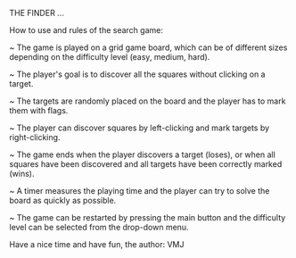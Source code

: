 THE FINDER ...


How to use and rules of the search game:

~ The game is played on a grid game board, which can be of different sizes depending on the
difficulty level (easy, medium, hard).

~ The player's goal is to discover all the squares without
clicking on a target.

~ The targets are randomly placed on the board and the player
has to mark them with flags.

~ The player can discover squares by left-clicking and mark
targets by right-clicking.

~ The game ends when the player discovers a target (loses),
or when all squares have been discovered and all targets have been correctly marked (wins).

~ A timer measures the playing time and the player can
try to solve the board as quickly as possible.

~ The game can be restarted by pressing the main button and the difficulty level can
be selected from the drop-down menu.


Have a nice time and have fun, the author: VMJ
